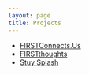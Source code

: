 ```yaml
---
layout: page
title: Projects
---
```

- [FIRSTConnects.Us](/community/projects/firstconnects/)
- [FIRSTthoughts](/community/projects/firstthoughts/)
- [Stuy Splash](/community/projects/stuysplash/)
